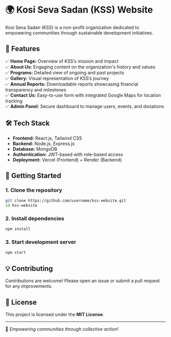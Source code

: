 # 🌍 Kosi Seva Sadan (KSS) Website  

Kosi Seva Sadan (KSS) is a non-profit organization dedicated to empowering communities through sustainable development initiatives.  

## 🚀 Features  
✅ **Home Page:** Overview of KSS’s mission and impact  
✅ **About Us:** Engaging content on the organization's history and values  
✅ **Programs:** Detailed view of ongoing and past projects  
✅ **Gallery:** Visual representation of KSS’s journey  
✅ **Annual Reports:** Downloadable reports showcasing financial transparency and milestones  
✅ **Contact Us:** Easy-to-use form with integrated Google Maps for location tracking  
✅ **Admin Panel:** Secure dashboard to manage users, events, and donations  

## 🛠️ Tech Stack  
- **Frontend:** React.js, Tailwind CSS  
- **Backend:** Node.js, Express.js  
- **Database:** MongoDB  
- **Authentication:** JWT-based with role-based access  
- **Deployment:** Vercel (Frontend) + Render (Backend)  

## 🚀 Getting Started  

### 1. **Clone the repository**  
```bash
git clone https://github.com/username/kss-website.git
cd kss-website
```

### 2. **Install dependencies**  
```bash
npm install
```

### 3. **Start development server**  
```bash
npm start
```

## 💡 Contributing  
Contributions are welcome! Please open an issue or submit a pull request for any improvements.  

## 📄 License  
This project is licensed under the **MIT License**.  

---

🌱 *Empowering communities through collective action!*  
